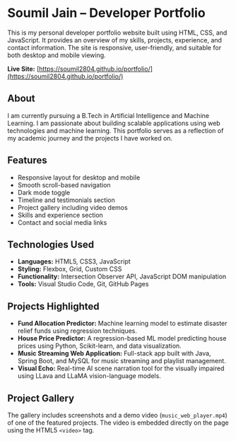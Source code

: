 # Soumil Jain – Developer Portfolio

This is my personal developer portfolio website built using HTML, CSS, and JavaScript. It provides an overview of my skills, projects, experience, and contact information. The site is responsive, user-friendly, and suitable for both desktop and mobile viewing.

**Live Site:** [https://soumil2804.github.io/portfolio/](https://soumil2804.github.io/portfolio/)

## About

I am currently pursuing a B.Tech in Artificial Intelligence and Machine Learning. I am passionate about building scalable applications using web technologies and machine learning. This portfolio serves as a reflection of my academic journey and the projects I have worked on.

## Features

- Responsive layout for desktop and mobile
- Smooth scroll-based navigation
- Dark mode toggle
- Timeline and testimonials section
- Project gallery including video demos
- Skills and experience section
- Contact and social media links

## Technologies Used

- **Languages:** HTML5, CSS3, JavaScript
- **Styling:** Flexbox, Grid, Custom CSS
- **Functionality:** Intersection Observer API, JavaScript DOM manipulation
- **Tools:** Visual Studio Code, Git, GitHub Pages

## Projects Highlighted

- **Fund Allocation Predictor:** Machine learning model to estimate disaster relief funds using regression techniques.
- **House Price Predictor:** A regression-based ML model predicting house prices using Python, Scikit-learn, and data visualization.
- **Music Streaming Web Application:** Full-stack app built with Java, Spring Boot, and MySQL for music streaming and playlist management.
- **Visual Echo:** Real-time AI scene narration tool for the visually impaired using LLava and LLaMA vision-language models.

## Project Gallery

The gallery includes screenshots and a demo video (`music_web_player.mp4`) of one of the featured projects. The video is embedded directly on the page using the HTML5 `<video>` tag.

